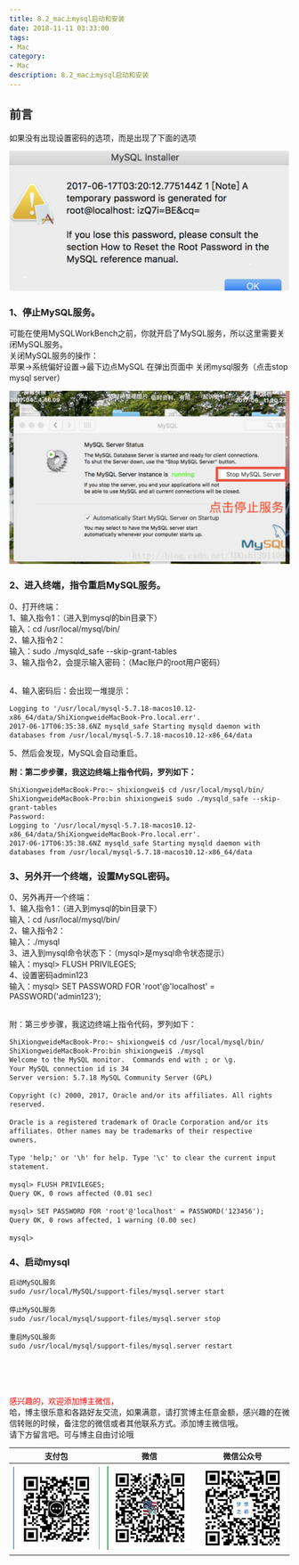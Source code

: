 ```yaml
---
title: 8.2_mac上mysql启动和安装
date: 2018-11-11 03:33:00
tags: 
- Mac
category: 
- Mac
description: 8.2_mac上mysql启动和安装
---
```

<!-- image url 
https://raw.githubusercontent.com/HealerJean/HealerJean.github.io/master/blogImages
　　首行缩进
<font color="red">  </font>

<font  color="red" size="4">   </font>


<font size="4">   </font>
-->

## 前言

如果没有出现设置密码的选项，而是出现了下面的选项

![](https://raw.githubusercontent.com/HealerJean/HealerJean.github.io/master/blogImages/WX20181110-150943@2x.png)

### 1、停止MySQL服务。 

可能在使用MySQLWorkBench之前，你就开启了MySQL服务，所以这里需要关闭MySQL服务。<br/> 
关闭MySQL服务的操作： <br/>
苹果->系统偏好设置->最下边点MySQL 在弹出页面中 关闭mysql服务（点击stop mysql server）

![](https://raw.githubusercontent.com/HealerJean/HealerJean.github.io/master/blogImages/WX20181110-151226@2x.png)


### 2、进入终端，指令重启MySQL服务。 
0、打开终端： <br/>
1、输入指令1：（进入到mysql的bin目录下）<br/> 
输入：cd /usr/local/mysql/bin/ <br/>
2、输入指令2： <br/>
输入：sudo ./mysqld_safe --skip-grant-tables <br/>
3、输入指令2，会提示输入密码：（Mac账户的root用户密码）<br/><br/>

4、输入密码后：会出现一堆提示：<br/>

```mysql
Logging to '/usr/local/mysql-5.7.18-macos10.12-x86_64/data/ShiXiongweideMacBook-Pro.local.err'.
2017-06-17T06:35:38.6NZ mysqld_safe Starting mysqld daemon with databases from /usr/local/mysql-5.7.18-macos10.12-x86_64/data

```

5、然后会发现，MySQL会自动重启。


**附：第二步步骤，我这边终端上指令代码，罗列如下：**


```mysql
ShiXiongweideMacBook-Pro:~ shixiongwei$ cd /usr/local/mysql/bin/
ShiXiongweideMacBook-Pro:bin shixiongwei$ sudo ./mysqld_safe --skip-grant-tables
Password:
Logging to '/usr/local/mysql-5.7.18-macos10.12-x86_64/data/ShiXiongweideMacBook-Pro.local.err'.
2017-06-17T06:35:38.6NZ mysqld_safe Starting mysqld daemon with databases from /usr/local/mysql-5.7.18-macos10.12-x86_64/data

```
### 3、另外开一个终端，设置MySQL密码。


0、另外再开一个终端： <br/>
1、输入指令1：（进入到mysql的bin目录下） <br/>
输入：cd /usr/local/mysql/bin/ <br/>
2、输入指令2： <br/>
输入：./mysql <br/>
3、进入到mysql命令状态下：（mysql>是mysql命令状态提示） <br/>
输入：mysql> FLUSH PRIVILEGES; <br/>
4、设置密码admin123 <br/>
输入：mysql> SET PASSWORD FOR 'root'@'localhost' = PASSWORD('admin123');<br/><br/>

附：第三步步骤，我这边终端上指令代码，罗列如下：<br/>


```mysql
ShiXiongweideMacBook-Pro:~ shixiongwei$ cd /usr/local/mysql/bin/
ShiXiongweideMacBook-Pro:bin shixiongwei$ ./mysql
Welcome to the MySQL monitor.  Commands end with ; or \g.
Your MySQL connection id is 34
Server version: 5.7.18 MySQL Community Server (GPL)

Copyright (c) 2000, 2017, Oracle and/or its affiliates. All rights reserved.

Oracle is a registered trademark of Oracle Corporation and/or its
affiliates. Other names may be trademarks of their respective
owners.

Type 'help;' or '\h' for help. Type '\c' to clear the current input statement.

mysql> FLUSH PRIVILEGES;
Query OK, 0 rows affected (0.01 sec)

mysql> SET PASSWORD FOR 'root'@'localhost' = PASSWORD('123456');
Query OK, 0 rows affected, 1 warning (0.00 sec)

mysql> 

```


### 4、启动mysql

```mysql
启动MySQL服务
sudo /usr/local/MySQL/support-files/mysql.server start

停止MySQL服务
sudo /usr/local/mysql/support-files/mysql.server stop

重启MySQL服务
sudo /usr/local/mysql/support-files/mysql.server restart


```





<br/><br/><br/>
<font color="red"> 感兴趣的，欢迎添加博主微信， </font><br/>
哈，博主很乐意和各路好友交流，如果满意，请打赏博主任意金额，感兴趣的在微信转账的时候，备注您的微信或者其他联系方式。添加博主微信哦。
<br/>
请下方留言吧。可与博主自由讨论哦

|支付包 | 微信|微信公众号|
|:-------:|:-------:|:------:|
|![支付宝](https://raw.githubusercontent.com/HealerJean/HealerJean.github.io/master/assets/img/tctip/alpay.jpg) | ![微信](https://raw.githubusercontent.com/HealerJean/HealerJean.github.io/master/assets/img/tctip/weixin.jpg)|![微信公众号](https://raw.githubusercontent.com/HealerJean/HealerJean.github.io/master/assets/img/my/qrcode_for_gh_a23c07a2da9e_258.jpg)|




<!-- Gitalk 评论 start  -->

<link rel="stylesheet" href="https://unpkg.com/gitalk/dist/gitalk.css">
<script src="https://unpkg.com/gitalk@latest/dist/gitalk.min.js"></script> 
<div id="gitalk-container"></div>    
 <script type="text/javascript">
    var gitalk = new Gitalk({
		clientID: `1d164cd85549874d0e3a`,
		clientSecret: `527c3d223d1e6608953e835b547061037d140355`,
		repo: `HealerJean.github.io`,
		owner: 'HealerJean',
		admin: ['HealerJean'],
		id: 'AAAAAAAAAAAAAAA',
    });
    gitalk.render('gitalk-container');
</script> 

<!-- Gitalk end -->

